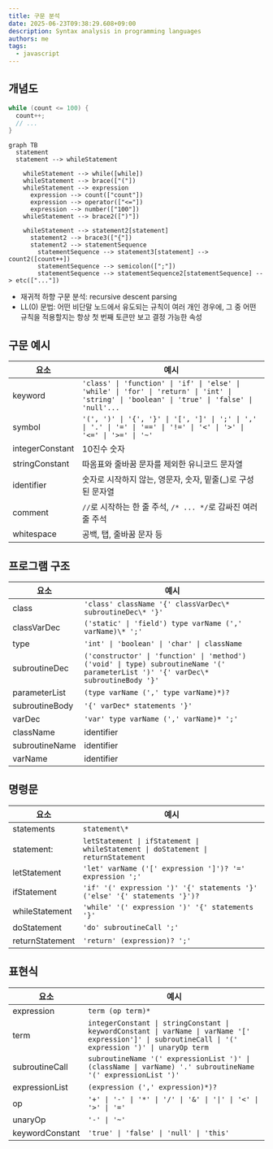 ```yaml
---
title: 구문 분석
date: 2025-06-23T09:38:29.608+09:00
description: Syntax analysis in programming languages
authors: me
tags:
  - javascript
---
```


## 개념도

```c
while (count <= 100) {
  count++;
  // ...
}
```

```mermaid
graph TB
  statement
  statement --> whileStatement

    whileStatement --> while([while])
    whileStatement --> brace(["("])
    whileStatement --> expression
      expression --> count(["count"])
      expression --> operator(["<="])
      expression --> number(["100"])
    whileStatement --> brace2([")"])
    
    whileStatement --> statement2[statement]
      statement2 --> brace3(["{"])
      statement2 --> statementSequence
        statementSequence --> statement3[statement] --> count2([count++])
        statementSequence --> semicolon([";"])
        statementSequence --> statementSequence2[statementSequence] --> etc(["..."])
```

- 재귀적 하향 구문 분석: recursive descent parsing
- LL(0) 문법: 어떤 비단말 노드에서 유도되는 규칙이 여러 개인 경우에, 그 중 어떤 규칙을 적용할지는 항상 첫 번째 토큰만 보고 결정 가능한 속성

## 구문 예시

| 요소 | 예시 |
| --- | --- |
| keyword | `'class' \| 'function' \| 'if' \| 'else' \| 'while' \| 'for' \| 'return' \| 'int' \| 'string' \| 'boolean' \| 'true' \| 'false' \| 'null'...` |
| symbol | `'(', ')' \| '{', '}' \| '[', ']' \| ';' \| ',' \| '.' \| '=' \| '==' \| '!=' \| '<' \| '>' \| '<=' \| '>=' \| '~'` |
| integerConstant | 10진수 숫자 |
| stringConstant | 따옴표와 줄바꿈 문자를 제외한 유니코드 문자열 |
| identifier | 숫자로 시작하지 않는, 영문자, 숫자, 밑줄(_)로 구성된 문자열 |
| comment | `//`로 시작하는 한 줄 주석, `/* ... */`로 감싸진 여러 줄 주석 |
| whitespace | 공백, 탭, 줄바꿈 문자 등 |

## 프로그램 구조

| 요소 | 예시 |
| --- | --- |
| class | `'class' className '{' classVarDec\* subroutineDec\* '}'` |
| classVarDec | `('static' \| 'field') type varName (',' varName)\* ';'` |
| type | `'int' \| 'boolean' \| 'char' \| className` |
| subroutineDec | `('constructor' \| 'function' \| 'method') ('void' \| type) subroutineName '(' parameterList ')' '{' varDec\* subroutineBody '}'` |
| parameterList | `(type varName (',' type varName)*)?` |
| subroutineBody | `'{' varDec* statements '}'` |
| varDec | `'var' type varName (',' varName)* ';'` |
| className | identifier |
| subroutineName | identifier |
| varName | identifier |

## 명령문

| 요소 | 예시 |
| --- | --- |
| statements | `statement\*` |
| statement: | `letStatement \| ifStatement \| whileStatement \| doStatement \| returnStatement` |
| letStatement | `'let' varName ('[' expression ']')? '=' expression ';'` |
| ifStatement | `'if' '(' expression ')' '{' statements '}' ('else' '{' statements '}')?` |
| whileStatement | `'while' '(' expression ')' '{' statements '}'` |
| doStatement | `'do' subroutineCall ';'` |
| returnStatement | `'return' (expression)? ';'` |

## 표현식

| 요소 | 예시 |
| --- | --- |
| expression | `term (op term)*` |
| term | `integerConstant \| stringConstant \| keywordConstant \| varName \| varName '[' expression']' \| subroutineCall \| '(' expression ')' \| unaryOp term` |
| subroutineCall | `subroutineName '(' expressionList ')' \| (className \| varName) '.' subroutineName '(' expressionList ')'` |
| expressionList | `(expression (',' expression)*)?` |
| op | `'+' \| '-' \| '*' \| '/' \| '&' \| '\|' \| '<' \| '>' \| '='` |
| unaryOp | `'-' \| '~'` |
| keywordConstant | `'true' \| 'false' \| 'null' \| 'this'` |
